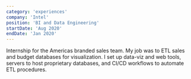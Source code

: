 ```yaml
---
category: 'experiences'
company: 'Intel'
position: 'BI and Data Engineering'
startDate: 'Aug 2020'
endDate: 'Jan 2020'
---
```


Internship for the Americas branded sales team. My job was to ETL sales and budget databases for visualization. I set up data-viz and web tools, servers to host proprietary databases, and CI/CD workflows to automate ETL procedures.
